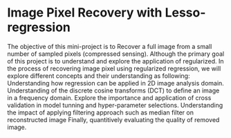 # Image Pixel Recovery with Lesso-regression
The objective of this mini-project is to Recover a full image from a small number of sampled pixels (compressed sensing). Although the primary goal of this project is to understand and explore the application of regularized. In the process of recovering image pixel using regularized regression, we will explore different concepts and their understanding as following:  Understanding how regression can be applied in 2D image analysis domain. Understanding of the discrete cosine transforms (DCT) to define an image in a frequency domain. Explore the importance and application of cross validation in model tunning and hyper-parameter selections. Understanding the impact of applying filtering approach such as median filter on reconstructed image Finally, quantitively evaluating the quality of removed image.
